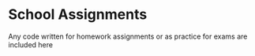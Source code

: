# School Assignments
Any code written for homework assignments or as practice for exams are included here
